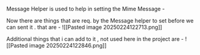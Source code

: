 
Message Helper is used to help in setting the Mime Message - 

Now there are things that are req.  by the Message helper to set before we can sent it . that are - 
![[Pasted image 20250224122713.png]]

Additional things that i can add to it , not used here in the project are -
![[Pasted image 20250224122846.png]]
